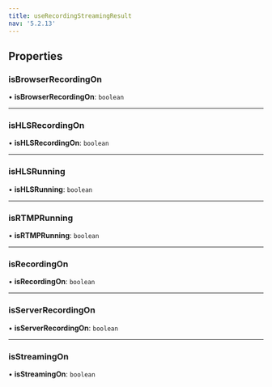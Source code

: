 ```yaml
---
title: useRecordingStreamingResult
nav: '5.2.13'
---
```


## Properties

### isBrowserRecordingOn

• **isBrowserRecordingOn**: `boolean`

---

### isHLSRecordingOn

• **isHLSRecordingOn**: `boolean`

---

### isHLSRunning

• **isHLSRunning**: `boolean`

---

### isRTMPRunning

• **isRTMPRunning**: `boolean`

---

### isRecordingOn

• **isRecordingOn**: `boolean`

---

### isServerRecordingOn

• **isServerRecordingOn**: `boolean`

---

### isStreamingOn

• **isStreamingOn**: `boolean`
